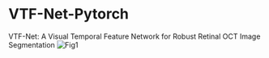 # VTF-Net-Pytorch
VTF-Net: A Visual Temporal Feature Network for Robust Retinal OCT Image Segmentation
![Fig1]([https://example.com/image.png](https://github.com/IMOP-lab/VTF-Net-Pytorch/blob/main/figures/Fig2.png))
